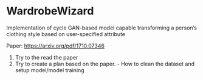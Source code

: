 # WardrobeWizard
Implementation of cycle GAN-based model capable transforming a person’s clothing style based on user-specified attribute

Paper: https://arxiv.org/pdf/1710.07346

1. Try to the read the paper
2. Try to create a plan based on the paper. - How to clean the dataset and setup model/model training